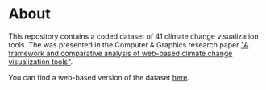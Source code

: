 # About

This repository contains a coded dataset of 41 climate change visualization tools. The was presented in the Computer & Graphics research paper ["A framework and comparative analysis of web-based climate change visualization tools"](https://www.sciencedirect.com/science/article/pii/S0097849321002636).

You can find a web-based version of the dataset [here](https://smlum.notion.site/smlum/198b31e05c904babb1df7caf2b2ce637?v=385a9958ae514ce3b4fd4bbd54554717).
